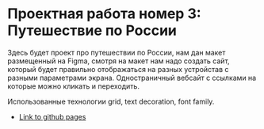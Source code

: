 # Проектная работа номер 3: Путешествие по России


Здесь будет проект про путешествии по России, нам дан макет размещенный на Figma, смотря на макет нам надо создать сайт, который будет правильно отображаться на разных устройстав с разными параметрами экрана. Одностраничный вебсайт с ссылками на которые можно кликать и переходить.


Использованные технологии grid, text decoration, font family.

* [Link to github pages](https://azamatbolat.github.io/russian-travel/)



